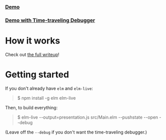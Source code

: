 ### [Demo](https://lucamug.github.io/elm-presentation)
### [Demo with Time-traveling Debugger](https://lucamug.github.io/elm-presentation/index-with-time-traveling.html)

# How it works

Check out [the full writeup](https://medium.com)!

# Getting started

If you don't already have `elm` and `elm-live`:

> $ npm install -g elm elm-live

Then, to build everything:

> $ elm-live --output=presentation.js src/Main.elm --pushstate --open --debug

(Leave off the `--debug` if you don't want the time-traveling debugger.)
